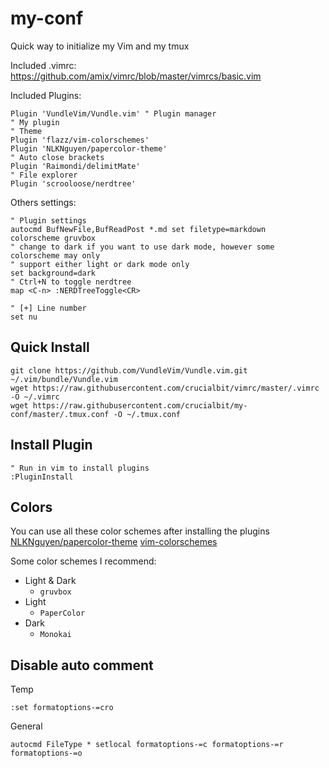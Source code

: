 # my-conf
Quick way to initialize my Vim and my tmux

Included .vimrc:  
<https://github.com/amix/vimrc/blob/master/vimrcs/basic.vim>

Included Plugins:
```vim
Plugin 'VundleVim/Vundle.vim' " Plugin manager
" My plugin
" Theme
Plugin 'flazz/vim-colorschemes'
Plugin 'NLKNguyen/papercolor-theme'
" Auto close brackets
Plugin 'Raimondi/delimitMate'
" File explorer
Plugin 'scrooloose/nerdtree'
```
Others settings:
```vim
" Plugin settings
autocmd BufNewFile,BufReadPost *.md set filetype=markdown
colorscheme gruvbox
" change to dark if you want to use dark mode, however some colorscheme may only
" support either light or dark mode only
set background=dark
" Ctrl+N to toggle nerdtree
map <C-n> :NERDTreeToggle<CR>

" [+] Line number
set nu
```

## Quick Install
```terminal
git clone https://github.com/VundleVim/Vundle.vim.git ~/.vim/bundle/Vundle.vim
wget https://raw.githubusercontent.com/crucialbit/vimrc/master/.vimrc -O ~/.vimrc
wget https://raw.githubusercontent.com/crucialbit/my-conf/master/.tmux.conf -O ~/.tmux.conf
```

## Install Plugin
```vim
" Run in vim to install plugins
:PluginInstall
```

## Colors
You can use all these color schemes after installing the plugins
[NLKNguyen/papercolor-theme](https://github.com/NLKNguyen/papercolor-theme)
[vim-colorschemes](https://github.com/flazz/vim-colorschemes/tree/master/colors)

Some color schemes I recommend:
* Light & Dark
  - `gruvbox`
* Light
  - `PaperColor`
* Dark
  - `Monokai`

## Disable auto comment
Temp
```vim
:set formatoptions-=cro
```
General
```vim
autocmd FileType * setlocal formatoptions-=c formatoptions-=r formatoptions-=o
```
